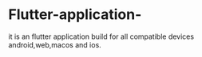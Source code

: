 # Flutter-application-
it is an flutter application build for all compatible devices android,web,macos and ios.
